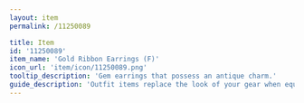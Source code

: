 ```yaml
---
layout: item
permalink: /11250089

title: Item
id: '11250089'
item_name: 'Gold Ribbon Earrings (F)'
icon_url: 'item/icon/11250089.png'
tooltip_description: 'Gem earrings that possess an antique charm.'
guide_description: 'Outfit items replace the look of your gear when equipped.'
---
```

